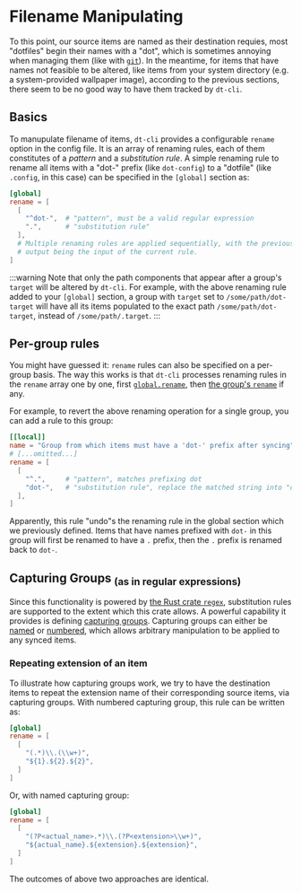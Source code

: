 # Filename Manipulating

To this point, our source items are named as their destination requies, most
"dotfiles" begin their names with a "dot", which is sometimes annoying when
managing them (like with [`git`]).  In the meantime, for items that have names
not feasible to be altered, like items from your system directory (e.g. a
system-provided wallpaper image), according to the previous sections, there
seem to be no good way to have them tracked by `dt-cli`.

## Basics

To manupulate filename of items, `dt-cli` provides a configurable `rename`
option in the config file.  It is an array of renaming rules, each of them
constitutes of a _pattern_ and a _substitution rule_.  A simple renaming rule
to rename all items with a "dot-" prefix (like `dot-config`) to a "dotfile"
(like `.config`, in this case) can be specified in the `[global]` section as:

```toml
[global]
rename = [
  [
    "^dot-",  # "pattern", must be a valid regular expression
    ".",      # "substitution rule"
  ],
  # Multiple renaming rules are applied sequentially, with the previous rule's
  # output being the input of the current rule.
]
```

:::warning
Note that only the path components that appear after a group's `target` will
be altered by `dt-cli`.  For example, with the above renaming rule added to
your `[global]` section, a group with `target` set to `/some/path/dot-target`
will have all its items populated to the exact path `/some/path/dot-target`,
instead of `/some/path/.target`.
:::

## Per-group rules

You might have guessed it: `rename` rules can also be specified on a per-group
basis.  The way this works is that `dt-cli` processes renaming rules in the
`rename` array one by one, first [`global.rename`], then [the group's `rename`]
if any.

For example, to revert the above renaming operation for a single group, you
can add a rule to this group:

```toml
[[local]]
name = "Group from which items must have a 'dot-' prefix after syncing"
# [...omitted...]
rename = [
  [
    "^.",     # "pattern", matches prefixing dot
    "dot-",   # "substitution rule", replace the matched string into "dot-"
  ],
]
```

Apparently, this rule "undo"s the renaming rule in the global section which we
previously defined.  Items that have names prefixed with `dot-` in this group
will first be renamed to have a `.` prefix, then the `.` prefix is renamed
back to `dot-`.

## Capturing Groups <sub>(as in regular expressions)</sub>

Since this functionality is powered by [the Rust crate `regex`], substitution
rules are supported to the extent which this crate allows.  A powerful
capability it provides is defining [capturing groups].  Capturing groups can
either be [named] or [numbered], which allows arbitrary manipulation to be
applied to any synced items.

### Repeating extension of an item

To illustrate how capturing groups work, we try to have the destination items
to repeat the extension name of their corresponding source items, via
capturing groups.  With numbered capturing group, this rule can be written as:

```toml
[global]
rename = [
  [
    "(.*)\\.(\\w+)",
    "${1}.${2}.${2}",
  ]
]
```

Or, with named capturing group:

```toml
[global]
rename = [
  [
    "(?P<actual_name>.*)\\.(?P<extension>\\w+)",
    "${actual_name}.${extension}.${extension}",
  ]
]
```

The outcomes of above two approaches are identical.

[`git`]: https://git-scm.com/doc
[`global.rename`]: /config/key-references#rename
[the group's `rename`]: /config/key-references#rename-1
[the Rust crate `regex`]: https://docs.rs/regex/latest/regex/

[capturing groups]: https://www.regular-expressions.info/refcapture.html
[named]: https://www.regular-expressions.info/named.html
[numbered]: https://www.regular-expressions.info/brackets.html
